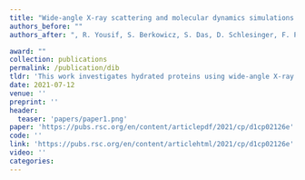 ```yaml
---
title: "Wide-angle X-ray scattering and molecular dynamics simulations of supercooled protein hydration water"
authors_before: ""
authors_after: ", R. Yousif, S. Berkowicz, S. Das, D. Schlesinger, F. Perakis"

award: ""
collection: publications
permalink: /publication/dib
tldr: 'This work investigates hydrated proteins using wide-angle X-ray scattering and molecular dynamics simulations.'
date: 2021-07-12
venue: ''
preprint: ''
header: 
  teaser: 'papers/paper1.png'
paper: 'https://pubs.rsc.org/en/content/articlepdf/2021/cp/d1cp02126e'
code: '' 
link: 'https://pubs.rsc.org/en/content/articlehtml/2021/cp/d1cp02126e'
video: ''
categories:
---
```

